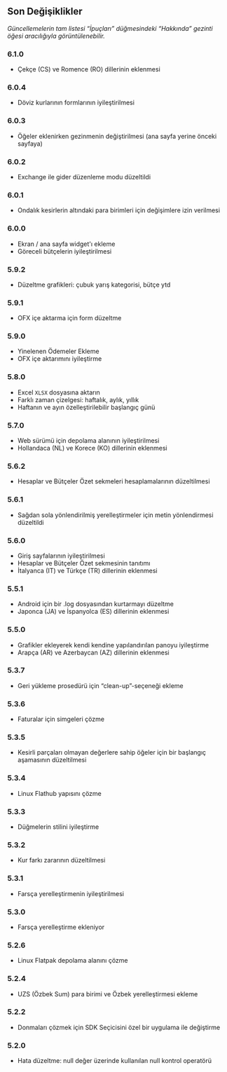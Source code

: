 ## Son Değişiklikler

_Güncellemelerin tam listesi “İpuçları” düğmesindeki “Hakkında” gezinti öğesi aracılığıyla görüntülenebilir._

### 6.1.0
- Çekçe (CS) ve Romence (RO) dillerinin eklenmesi

### 6.0.4
- Döviz kurlarının formlarının iyileştirilmesi

### 6.0.3
- Öğeler eklenirken gezinmenin değiştirilmesi (ana sayfa yerine önceki sayfaya) 

### 6.0.2
- Exchange ile gider düzenleme modu düzeltildi

### 6.0.1
- Ondalık kesirlerin altındaki para birimleri için değişimlere izin verilmesi

### 6.0.0
- Ekran / ana sayfa widget'ı ekleme
- Göreceli bütçelerin iyileştirilmesi

### 5.9.2
- Düzeltme grafikleri: çubuk yarış kategorisi, bütçe ytd

### 5.9.1
- OFX içe aktarma için form düzeltme

### 5.9.0
- Yinelenen Ödemeler Ekleme
- OFX içe aktarımını iyileştirme

### 5.8.0
- Excel `XLSX` dosyasına aktarın
- Farklı zaman çizelgesi: haftalık, aylık, yıllık
- Haftanın ve ayın özelleştirilebilir başlangıç ​​günü

### 5.7.0
- Web sürümü için depolama alanının iyileştirilmesi
- Hollandaca (NL) ve Korece (KO) dillerinin eklenmesi

### 5.6.2
- Hesaplar ve Bütçeler Özet sekmeleri hesaplamalarının düzeltilmesi

### 5.6.1
- Sağdan sola yönlendirilmiş yerelleştirmeler için metin yönlendirmesi düzeltildi 

### 5.6.0
- Giriş sayfalarının iyileştirilmesi
- Hesaplar ve Bütçeler Özet sekmesinin tanıtımı
- İtalyanca (IT) ve Türkçe (TR) dillerinin eklenmesi

### 5.5.1
- Android için bir .log dosyasından kurtarmayı düzeltme
- Japonca (JA) ve İspanyolca (ES) dillerinin eklenmesi 

### 5.5.0
- Grafikler ekleyerek kendi kendine yapılandırılan panoyu iyileştirme
- Arapça (AR) ve Azerbaycan (AZ) dillerinin eklenmesi

### 5.3.7
- Geri yükleme prosedürü için “clean-up”-seçeneği ekleme  

### 5.3.6
- Faturalar için simgeleri çözme

### 5.3.5
- Kesirli parçaları olmayan değerlere sahip öğeler için bir başlangıç aşamasının düzeltilmesi

### 5.3.4
- Linux Flathub yapısını çözme

### 5.3.3
- Düğmelerin stilini iyileştirme

### 5.3.2
- Kur farkı zararının düzeltilmesi

### 5.3.1
- Farsça yerelleştirmenin iyileştirilmesi

### 5.3.0
- Farsça yerelleştirme ekleniyor

### 5.2.6
- Linux Flatpak depolama alanını çözme

### 5.2.4
- UZS (Özbek Sum) para birimi ve Özbek yerelleştirmesi ekleme

### 5.2.2
- Donmaları çözmek için SDK Seçicisini özel bir uygulama ile değiştirme

### 5.2.0
- Hata düzeltme: null değer üzerinde kullanılan null kontrol operatörü

